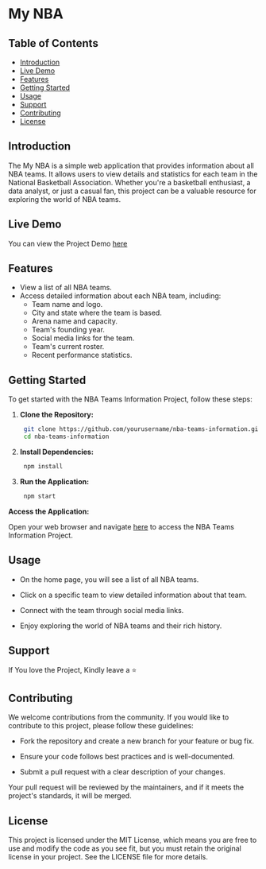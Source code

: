 # My NBA

## Table of Contents

- [Introduction](#introduction)
- [Live Demo](#live-demo)
- [Features](#features)
- [Getting Started](#getting-started)
- [Usage](#usage)
- [Support](#support)
- [Contributing](#contributing)
- [License](#license)

## Introduction

The My NBA is a simple web application that provides information about all NBA teams. It allows users to view details and statistics for each team in the National Basketball Association. Whether you're a basketball enthusiast, a data analyst, or just a casual fan, this project can be a valuable resource for exploring the world of NBA teams.

## Live Demo

You can view the Project Demo [here](https://my-nba-solobarine.vercel.app)

## Features

- View a list of all NBA teams.
- Access detailed information about each NBA team, including:
  - Team name and logo.
  - City and state where the team is based.
  - Arena name and capacity.
  - Team's founding year.
  - Social media links for the team.
  - Team's current roster.
  - Recent performance statistics.

## Getting Started

To get started with the NBA Teams Information Project, follow these steps:

1. **Clone the Repository:**

   ```bash
    git clone https://github.com/yourusername/nba-teams-information.git
    cd nba-teams-information
   ```

2. **Install Dependencies:**

   ```bash
    npm install
   ```

3. **Run the Application:**

   ```bash
    npm start
   ```

**Access the Application:**

Open your web browser and navigate [here](http://localhost:3000) to access the NBA Teams Information Project.

## Usage

- On the home page, you will see a list of all NBA teams.

- Click on a specific team to view detailed information about that team.

- Connect with the team through social media links.

- Enjoy exploring the world of NBA teams and their rich history.

## Support

If You love the Project, Kindly leave a :star:

## Contributing

We welcome contributions from the community. If you would like to contribute to this project, please follow these guidelines:

- Fork the repository and create a new branch for your feature or bug fix.

- Ensure your code follows best practices and is well-documented.

- Submit a pull request with a clear description of your changes.

Your pull request will be reviewed by the maintainers, and if it meets the project's standards, it will be merged.

## License

This project is licensed under the MIT License, which means you are free to use and modify the code as you see fit, but you must retain the original license in your project. See the LICENSE file for more details.
